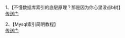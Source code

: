 1、【不懂数据库索引的底层原理？那是因为你心里没点b树】        
<a href="https://mp.weixin.qq.com/s?__biz=MzIwNTc4NTEwOQ==&mid=2247487032&idx=1&sn=72b3457230b9562590b1033429386266&chksm=972adf42a05d56549313d87baeb003982aad44744df6fd715aac2b068a35b030073f9708d17b&mpshare=1&scene=24&srcid=&key=0295ce962daa0688d448a1ebeb14c1edee4aa5cdd31c3bd0a3bc69d6260687fb390a1df509c76dbf93a0d9e321db1158ef932329c8e755e0a389032efb3985a5df4fcf9a32420598d07cdf88ca3992f8&ascene=14&uin=MTg4OTY0MzA4NA%3D%3D&devicetype=Windows+10&version=62060833&lang=zh_CN&pass_ticket=GRdHBlMw%2FIighf8J%2BLeHH2FD%2BqODywjLH42ZHjhBXRruRsjpB5wRLrumpp5JNUW6">传送门</a>


2、【Mysql索引简明教程】     
<a href="https://mp.weixin.qq.com/s?__biz=MzUzMjczMzY5MQ==&mid=2247483745&idx=1&sn=37bc9d5a2452150316c1dbf7244eda00&chksm=faaf8af5cdd803e3bea1b1e027ad5e5ed23790fad52a5b13167590d7fbb545507435b900d605&mpshare=1&scene=24&srcid=&key=abd60b96b5d1f2e5f637402d0c3881d58914848e9cf2b9fae0bfddc77d181b433a4141b5b34db69eab677e9c7beefb8c69663028add02936d9124e671ae165c376be84b6eceaf2bdce5960e00d1659e2&ascene=14&uin=MTg4OTY0MzA4NA%3D%3D&devicetype=Windows+10&version=62060833&lang=zh_CN&pass_ticket=GRdHBlMw%2FIighf8J%2BLeHH2FD%2BqODywjLH42ZHjhBXRruRsjpB5wRLrumpp5JNUW6">传送门</a>
